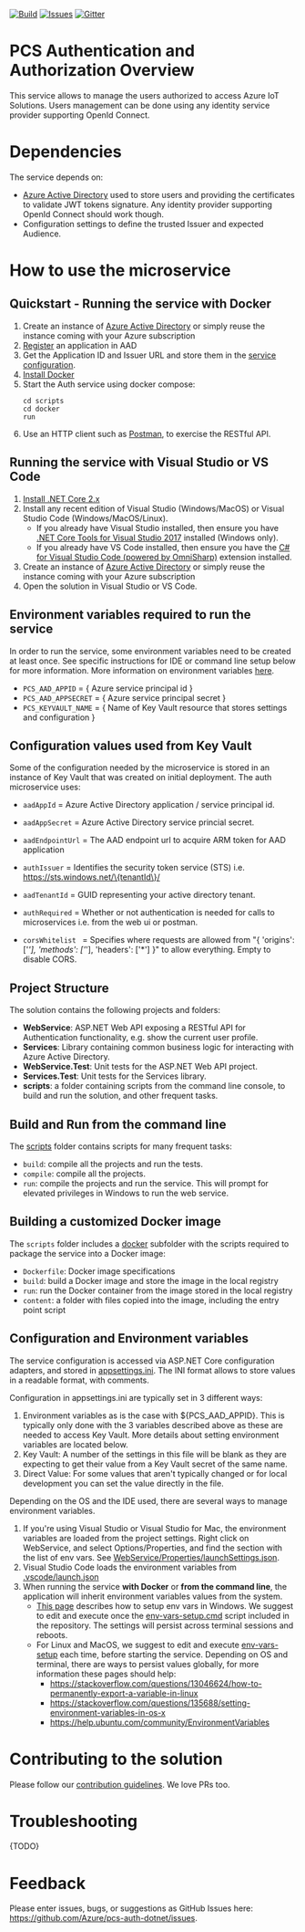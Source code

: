[![Build][build-badge]][build-url]
[![Issues][issues-badge]][issues-url]
[![Gitter][gitter-badge]][gitter-url]

PCS Authentication and Authorization Overview
=============================================

This service allows to manage the users authorized to access Azure IoT
Solutions. Users management can be done using any identity service
provider supporting OpenId Connect.

Dependencies
============

The service depends on:

* [Azure Active Directory][aad-url] used to store users and providing
  the certificates to validate JWT tokens signature. Any identity
  provider supporting OpenId Connect should work though.
* Configuration settings to define the trusted Issuer and expected
  Audience.

How to use the microservice
===========================

## Quickstart - Running the service with Docker

1. Create an instance of [Azure Active Directory][aad-url] or simply
   reuse the instance coming with your Azure subscription
1. [Register][aad-register-app] an application in AAD
1. Get the Application ID and Issuer URL and store them in the
   [service configuration](WebService/appsettings.ini).
1. [Install Docker][docker-install-url]
1. Start the Auth service using docker compose:
   ```
   cd scripts
   cd docker
   run
   ```
1. Use an HTTP client such as [Postman][postman-url], to exercise the
   RESTful API.

## Running the service with Visual Studio or VS Code

1. [Install .NET Core 2.x][dotnet-install]
1. Install any recent edition of Visual Studio (Windows/MacOS) or Visual
   Studio Code (Windows/MacOS/Linux).
   * If you already have Visual Studio installed, then ensure you have
   [.NET Core Tools for Visual Studio 2017][dotnetcore-tools-url]
   installed (Windows only).
   * If you already have VS Code installed, then ensure you have the [C# for Visual Studio Code (powered by OmniSharp)][omnisharp-url] extension installed.
1. Create an instance of [Azure Active Directory][aad-url] or simply
   reuse the instance coming with your Azure subscription
1. Open the solution in Visual Studio or VS Code.

## Environment variables required to run the service
In order to run the service, some environment variables need to be created 
at least once. See specific instructions for IDE or command line setup below
for more information. More information on environment variables
[here](#configuration-and-environment-variables).

* `PCS_AAD_APPID` = { Azure service principal id }
* `PCS_AAD_APPSECRET` = { Azure service principal secret }
* `PCS_KEYVAULT_NAME` = { Name of Key Vault resource that stores settings and configuration }

## Configuration values used from Key Vault
Some of the configuration needed by the microservice is stored in an instance of Key Vault that was created on initial deployment. The auth microservice uses:

* `aadAppId` = Azure Active Directory application / service principal id.
* `aadAppSecret` = Azure Active Directory service princial secret.
* `aadEndpointUrl` = The AAD endpoint url to acquire ARM token for AAD application
* `authIssuer` = Identifies the security token service (STS) i.e. https://sts.windows.net/\{tenantId\}/
* `aadTenantId` = GUID representing your active directory tenant.

* `authRequired` = Whether or not authentication is needed for calls to microservices i.e. from the web ui or postman.
* `corsWhitelist ` = Specifies where requests are allowed from "{ 'origins': ['*'], 'methods': ['*'], 'headers': ['*'] }" to allow everything. Empty to disable CORS.


## Project Structure

The solution contains the following projects and folders:

* **WebService**: ASP.NET Web API exposing a RESTful API for Authentication
  functionality, e.g. show the current user profile.
* **Services**: Library containing common business logic for interacting with
  Azure Active Directory.
* **WebService.Test**: Unit tests for the ASP.NET Web API project.
* **Services.Test**: Unit tests for the Services library.
* **scripts**: a folder containing scripts from the command line console,
  to build and run the solution, and other frequent tasks.

## Build and Run from the command line

The [scripts](scripts) folder contains scripts for many frequent tasks:

* `build`: compile all the projects and run the tests.
* `compile`: compile all the projects.
* `run`: compile the projects and run the service. This will prompt for
  elevated privileges in Windows to run the web service.

## Building a customized Docker image

The `scripts` folder includes a [docker](scripts/docker) subfolder with the
scripts required to package the service into a Docker image:

* `Dockerfile`: Docker image specifications
* `build`: build a Docker image and store the image in the local registry
* `run`: run the Docker container from the image stored in the local registry
* `content`: a folder with files copied into the image, including the entry
  point script

## Configuration and Environment variables

The service configuration is accessed via ASP.NET Core configuration
adapters, and stored in [appsettings.ini](WebService/appsettings.ini).
The INI format allows to store values in a readable format, with comments.

Configuration in appsettings.ini are typically set in 3 different ways:

1. Environment variables as is the case with ${PCS_AAD_APPID}. This is typically
only done with the 3 variables described above as these are needed to access Key Vault. 
More details about setting environment variables are located below.
1. Key Vault: A number of the settings in this file will be blank as they are expecting
to get their value from a Key Vault secret of the same name.
1. Direct Value: For some values that aren't typically changed or for local development
you can set the value directly in the file.

Depending on the OS and the IDE used, there are several ways to manage environment variables.

1. If you're using Visual Studio or Visual Studio for Mac, the environment
   variables are loaded from the project settings. Right click on WebService,
   and select Options/Properties, and find the section with the list of env
   vars. See [WebService/Properties/launchSettings.json](WebService/Properties/launchSettings.json).
1. Visual Studio Code loads the environment variables from
   [.vscode/launch.json](.vscode/launch.json)
1. When running the service **with Docker** or **from the command line**, the
   application will inherit environment variables values from the system. 
   * [This page][windows-envvars-howto-url] describes how to setup env vars
     in Windows. We suggest to edit and execute once the
     [env-vars-setup.cmd](scripts/env-vars-setup.cmd) script included in the
     repository. The settings will persist across terminal sessions and reboots.
   * For Linux and MacOS, we suggest to edit and execute
     [env-vars-setup](scripts/env-vars-setup) each time, before starting the
     service. Depending on OS and terminal, there are ways to persist values
     globally, for more information these pages should help:
     * https://stackoverflow.com/questions/13046624/how-to-permanently-export-a-variable-in-linux
     * https://stackoverflow.com/questions/135688/setting-environment-variables-in-os-x
     * https://help.ubuntu.com/community/EnvironmentVariables

Contributing to the solution
============================

Please follow our [contribution guidelines](CONTRIBUTING.md).  We love PRs too.

Troubleshooting
===============

{TODO}

Feedback
==========

Please enter issues, bugs, or suggestions as GitHub Issues here:
https://github.com/Azure/pcs-auth-dotnet/issues.





[build-badge]:https://solutionaccelerators.visualstudio.com/RemoteMonitoring/_apis/build/status/Consolidated%20Repo
[build-url]: https://solutionaccelerators.visualstudio.com/RemoteMonitoring/_build/latest?definitionId=22
[issues-badge]: https://img.shields.io/github/issues/azure/pcs-auth-dotnet.svg
[issues-url]: https://github.com/azure/pcs-auth-dotnet/issues
[gitter-badge]: https://img.shields.io/gitter/room/azure/iot-solutions.js.svg
[gitter-url]: https://gitter.im/azure/iot-solutions

[aad-url]: https://azure.microsoft.com/services/active-directory
[aad-register-app]: https://docs.microsoft.com/azure/active-directory/develop/active-directory-integrating-applications
[docker-install-url]: https://docs.docker.com/engine/installation/
[postman-url]: https://www.getpostman.com
[dotnet-install]: https://www.microsoft.com/net/learn/get-started
[vs-install-url]: https://www.visualstudio.com/downloads
[dotnetcore-tools-url]: https://www.microsoft.com/net/core#windowsvs2017
[omnisharp-url]: https://github.com/OmniSharp/omnisharp-vscode
[windows-envvars-howto-url]: https://superuser.com/questions/949560/how-do-i-set-system-environment-variables-in-windows-10

